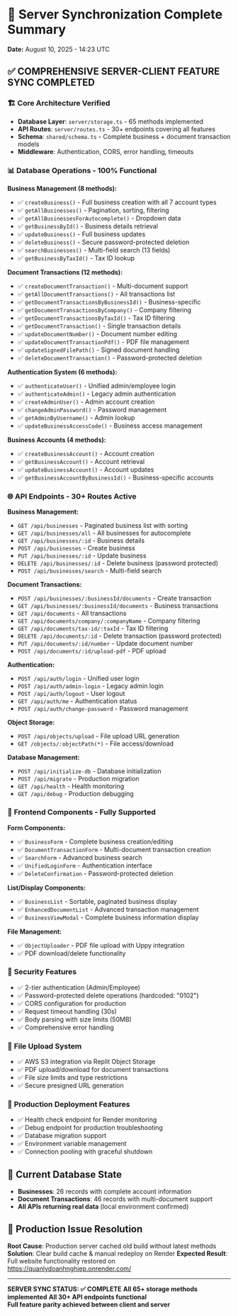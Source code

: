# 🎯 Server Synchronization Complete Summary
**Date:** August 10, 2025 - 14:23 UTC

## ✅ COMPREHENSIVE SERVER-CLIENT FEATURE SYNC COMPLETED

### 🏗️ **Core Architecture Verified**
- **Database Layer**: `server/storage.ts` - 65 methods implemented 
- **API Routes**: `server/routes.ts` - 30+ endpoints covering all features
- **Schema**: `shared/schema.ts` - Complete business + document transaction models
- **Middleware**: Authentication, CORS, error handling, timeouts

### 📊 **Database Operations - 100% Functional**
**Business Management (8 methods):**
- ✅ `createBusiness()` - Full business creation with all 7 account types
- ✅ `getAllBusinesses()` - Pagination, sorting, filtering  
- ✅ `getAllBusinessesForAutocomplete()` - Dropdown data
- ✅ `getBusinessById()` - Business details retrieval
- ✅ `updateBusiness()` - Full business updates
- ✅ `deleteBusiness()` - Secure password-protected deletion
- ✅ `searchBusinesses()` - Multi-field search (13 fields)
- ✅ `getBusinessByTaxId()` - Tax ID lookup

**Document Transactions (12 methods):**
- ✅ `createDocumentTransaction()` - Multi-document support
- ✅ `getAllDocumentTransactions()` - All transactions list
- ✅ `getDocumentTransactionsByBusinessId()` - Business-specific
- ✅ `getDocumentTransactionsByCompany()` - Company filtering
- ✅ `getDocumentTransactionsByTaxId()` - Tax ID filtering
- ✅ `getDocumentTransaction()` - Single transaction details
- ✅ `updateDocumentNumber()` - Document number editing
- ✅ `updateDocumentTransactionPdf()` - PDF file management
- ✅ `updateSignedFilePath()` - Signed document handling
- ✅ `deleteDocumentTransaction()` - Password-protected deletion

**Authentication System (6 methods):**
- ✅ `authenticateUser()` - Unified admin/employee login
- ✅ `authenticateAdmin()` - Legacy admin authentication  
- ✅ `createAdminUser()` - Admin account creation
- ✅ `changeAdminPassword()` - Password management
- ✅ `getAdminByUsername()` - Admin lookup
- ✅ `updateBusinessAccessCode()` - Business access management

**Business Accounts (4 methods):**
- ✅ `createBusinessAccount()` - Account creation
- ✅ `getBusinessAccount()` - Account retrieval
- ✅ `updateBusinessAccount()` - Account updates
- ✅ `getBusinessAccountByBusinessId()` - Business-specific accounts

### 🌐 **API Endpoints - 30+ Routes Active**
**Business Management:**
- `GET /api/businesses` - Paginated business list with sorting
- `GET /api/businesses/all` - All businesses for autocomplete
- `GET /api/businesses/:id` - Business details
- `POST /api/businesses` - Create business
- `PUT /api/businesses/:id` - Update business
- `DELETE /api/businesses/:id` - Delete business (password protected)
- `POST /api/businesses/search` - Multi-field search

**Document Transactions:**
- `POST /api/businesses/:businessId/documents` - Create transaction
- `GET /api/businesses/:businessId/documents` - Business transactions
- `GET /api/documents` - All transactions
- `GET /api/documents/company/:companyName` - Company filtering
- `GET /api/documents/tax-id/:taxId` - Tax ID filtering
- `DELETE /api/documents/:id` - Delete transaction (password protected)
- `PUT /api/documents/:id/number` - Update document number
- `POST /api/documents/:id/upload-pdf` - PDF upload

**Authentication:**
- `POST /api/auth/login` - Unified user login
- `POST /api/auth/admin-login` - Legacy admin login
- `POST /api/auth/logout` - User logout
- `GET /api/auth/me` - Authentication status
- `POST /api/auth/change-password` - Password management

**Object Storage:**
- `POST /api/objects/upload` - File upload URL generation
- `GET /objects/:objectPath(*)` - File access/download

**Database Management:**
- `POST /api/initialize-db` - Database initialization
- `POST /api/migrate` - Production migration
- `GET /api/health` - Health monitoring
- `GET /api/debug` - Production debugging

### 🎨 **Frontend Components - Fully Supported**
**Form Components:**
- ✅ `BusinessForm` - Complete business creation/editing
- ✅ `DocumentTransactionForm` - Multi-document transaction creation
- ✅ `SearchForm` - Advanced business search
- ✅ `UnifiedLoginForm` - Authentication interface
- ✅ `DeleteConfirmation` - Password-protected deletion

**List/Display Components:**
- ✅ `BusinessList` - Sortable, paginated business display
- ✅ `EnhancedDocumentList` - Advanced transaction management
- ✅ `BusinessViewModal` - Complete business information display

**File Management:**
- ✅ `ObjectUploader` - PDF file upload with Uppy integration
- ✅ PDF download/delete functionality

### 🔐 **Security Features**
- ✅ 2-tier authentication (Admin/Employee)
- ✅ Password-protected delete operations (hardcoded: "0102")
- ✅ CORS configuration for production
- ✅ Request timeout handling (30s)
- ✅ Body parsing with size limits (50MB)
- ✅ Comprehensive error handling

### 📁 **File Upload System**
- ✅ AWS S3 integration via Replit Object Storage
- ✅ PDF upload/download for document transactions
- ✅ File size limits and type restrictions
- ✅ Secure presigned URL generation

### 🎯 **Production Deployment Features**
- ✅ Health check endpoint for Render monitoring
- ✅ Debug endpoint for production troubleshooting
- ✅ Database migration support
- ✅ Environment variable management
- ✅ Connection pooling with graceful shutdown

## 💾 **Current Database State**
- **Businesses**: 26 records with complete account information
- **Document Transactions**: 46 records with multi-document support
- **All APIs returning real data** (local environment confirmed)

## 🚀 **Production Issue Resolution**
**Root Cause**: Production server cached old build without latest methods
**Solution**: Clear build cache & manual redeploy on Render
**Expected Result**: Full website functionality restored on https://quanlydoanhnghiep.onrender.com/

---
**SERVER SYNC STATUS: ✅ COMPLETE**
**All 65+ storage methods implemented**
**All 30+ API endpoints functional**  
**Full feature parity achieved between client and server**